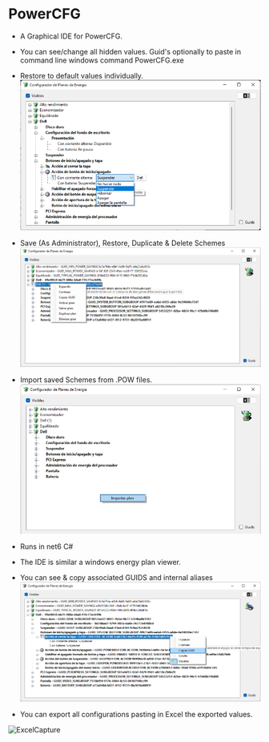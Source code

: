 # PowerCFG
* A Graphical IDE for PowerCFG.
 * You can see/change all hidden values. Guid's optionally to paste in command line windows command PowerCFG.exe
 * Restore to default values individually.
![ScreenShot](ScreenShot.png)
 * Save (As Administrator), Restore, Duplicate & Delete Schemes
 ![ScreenShot3](ScreenShot3.png)
 * Import saved Schemes from .POW files.
 ![ScreenShot4](ScreenShot4.png)
 * Runs in net6 C#
 * The IDE is similar a windows energy plan viewer.
 * You can see & copy associated GUIDS and internal aliases 
![ScreenShot2](ScreenShot2.png)

 * You can export all configurations pasting in Excel the exported values.

 ![ExcelCapture](ExcelCapture.png)
